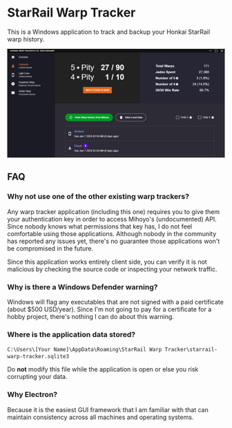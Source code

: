 # StarRail Warp Tracker

This is a Windows application to track and backup your Honkai StarRail warp history.

![](.github/img/preview.png)

## FAQ

### Why not use one of the other existing warp trackers?

Any warp tracker application (including this one) requires you to give them your authentication key in order to access Mihoyo's (undocumented) API.
Since nobody knows what permissions that key has, I do not feel comfortable using those applications.
Although nobody in the community has reported any issues yet, there's no guarantee those applications won't be compromised in the future.

Since this application works entirely client side, you can verify it is not malicious by checking the source code or inspecting your network traffic.

### Why is there a Windows Defender warning?

Windows will flag any executables that are not signed with a paid certificate (about $500 USD/year).
Since I'm not going to pay for a certificate for a hobby project, there's nothing I can do about this warning.

### Where is the application data stored?

```
C:\Users\[Your Name]\AppData\Roaming\StarRail Warp Tracker\starrail-warp-tracker.sqlite3
```

Do **not** modify this file while the application is open or else you risk corrupting your data.

### Why Electron?

Because it is the easiest GUI framework that I am familiar with that can maintain consistency across all machines and operating systems.
